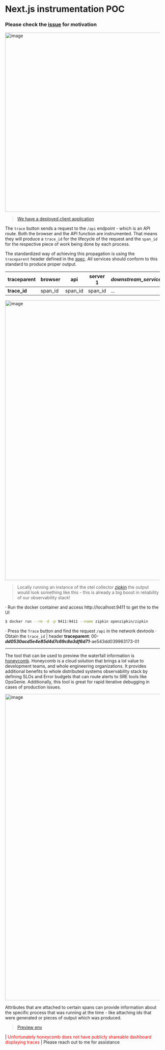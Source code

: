 # Next.js instrumentation POC

### Please check the [issue](https://github.com/drazenbuljovcic/otel-next/issues/1) for motivation

<img width="582" alt="image" src="https://user-images.githubusercontent.com/18490172/200163757-06253dfb-764a-485b-9445-26d5b6f2e704.png">

> [We have a deployed client application](https://otel-next.vercel.app)

The `trace` button sends a request to the `/api` endpoint - which is an API route.
Both the browser and the API function are instrumented. That means they will produce a `trace_id` for the lifecycle of the request and the `span_id` for the respective piece of work being done by each process.

The standardized way of achieving this propagation is using the `traceparent` header defined in the [spec](https://www.w3.org/TR/trace-context/#examples-of-http-traceparent-headers). All services should conform to this standard to produce proper output.

| **traceparent** | browser | api     | server 1 | _downstream_services_ |
| --------------- | ------- | ------- | -------- | --------------------- |
| **trace_id**    | span_id | span_id | span_id  | ...                   |

<img width="908" alt="image" src="https://user-images.githubusercontent.com/18490172/200163364-886417a7-cce7-4e95-8692-90c4f7d949ee.png">

> Locally running an instance of the otel collector [zipkin](https://zipkin.io/) the output would look something like this - this is already a big boost in reliability of our observability stack!

⋅ Run the docker container and access http://localhost:9411 to get the to the UI

```bash
$ docker run --rm -d -p 9411:9411 --name zipkin openzipkin/zipkin
```

⋅ Press the `Trace` button and find the request `/api` in the network devtools
⋅ Obtain the `trace_id` | header **traceparent**: 00-_**dd0530acd5e4e85d4d7c69c8a3df6d71**_-ae543dd039963173-01

---

The tool that can be used to preview the waterfall information is [honeycomb](https://www.honeycomb.io). Honeycomb is a cloud solution that brings a lot value to development teams, and whole engineering organizations. It provides additional benefits to whole distributed systems observability stack by defining SLOs and Error budgets that can route alerts to SRE tools like OpsGenie.
Additionally, this tool is great for rapid iterative debugging in cases of production issues.

<img width="994" alt="image" src="https://user-images.githubusercontent.com/18490172/200162826-595bff8f-109f-4f97-8d9f-d5cfb4bf0fec.png">

Attributes that are attached to certain spans can provide information about the specific process that was running at the time - like attaching ids that were generated or pieces of output which was produced.

> [Preview env](https://ui.honeycomb.io/zeen-obs/environments/test/result/3mELDaaStQR?tab=raw)

| <span style="color:red">Unfortunately honeycomb does not have publicly shareable dashboard displaying traces</span>
| Please reach out to me for assistance
